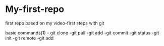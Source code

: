 # My-first-repo
first repo based on my video-first steps with git




basic commands(1)
     - git clone
     -git pull
     -git add
     -git commit
     -git status
     -git init
     -git remote
     -git add



